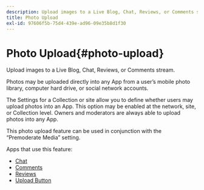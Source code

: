 ```yaml
---
description: Upload images to a Live Blog, Chat, Reviews, or Comments stream.
title: Photo Upload
exl-id: 97606f5b-75d4-439e-ad96-09e35b8d1f30
---
```

# Photo Upload{#photo-upload}

Upload images to a Live Blog, Chat, Reviews, or Comments stream.

Photos may be uploaded directly into any App from a user’s mobile photo library, computer hard drive, or social network accounts.

The Settings for a Collection or site allow you to define whether users may upload photos into an App. This option may be enabled at the network, site, or Collection level. Owners and moderators are always able to upload photos into any App.

This photo upload feature can be used in conjunction with the “Premoderate Media” setting.

Apps that use this feature:

* [Chat](/help/using/c-about-apps/c-chat-app/c-chat-app.md#c_chat_app)
* [Comments](/help/using/c-about-apps/c-comments/c-comments.md)
* [Reviews](/help/using/c-about-apps/c-reviews-app/c-reviews-app.md#c_reviews_app)
* [Upload Button](/help/using/c-about-apps/c-upload-button-app/c-upload-button-app.md#c_upload_button_app)
